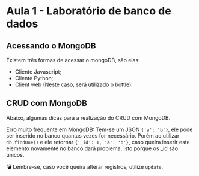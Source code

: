 # Aula 1 - Laboratório de banco de dados

## Acessando o MongoDB

Existem três formas de acessar o mongoDB, são elas:
- Cliente Javascript;
- Cliente Python;
- Client web (Neste caso, será utilizado o bottle).

## CRUD com MongoDB

Abaixo, algumas dicas para a realização do CRUD com MongoDB.

Erro muito frequente em MongoDB: Tem-se um JSON `{'a': 'b'}`, ele pode ser inserido no banco quantas vezes for necessário. Porém ao utilizar `db.findOne()` e ele retornar `{'_id': 1, 'a': 'b'}`, caso queira inserir este elemento novamente no banco dará problema, isto porque os _id são únicos.

:bomb: Lembre-se, caso você queira alterar registros, utilize `update`.
